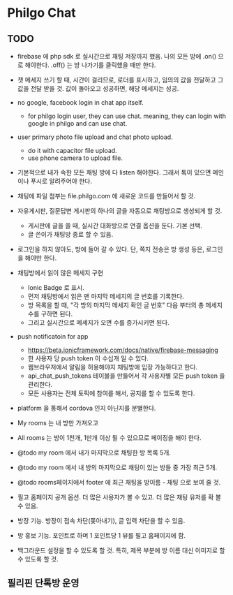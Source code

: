 # Philgo Chat

## TODO

* firebase 에 php sdk 로 실시간으로 채팅 저장까지 했음. 나의 모든 방에 .on() 으로 해야한다. .off() 는 방 나가기를 클릭했을 때만 한다.

* 챗 메세지 쓰기 할 때, 시간이 걸리므로, 로더를 표시하고, 임의의 값을 전달하고 그 값을 전달 받을 것. 값이 돌아오고 성공하면, 해당 메세지는 성공.

* no google, facebook login in chat app itself.
  * for philgo login user, they can use chat. meaning, they can login with google in philgo and can use chat.

* user primary photo file upload and chat photo upload.
  * do it with capacitor file upload.
  * use phone camera to upload file.

* 기본적으로 내가 속한 모든 채팅 방에 다 listen 해야한다. 그래서 톡이 있으면 메인이나 푸시로 알려주어야 한다.

* 채팅에 파일 첨부는 file.philgo.com 에 새로운 코드를 만들어서 할 것.
* 자유게시판, 질문답변 게시판의 하나의 글을 자동으로 채팅방으로 생성되게 할 것.
  * 게시판에 글을 쓸 때, 실시간 대화방으로 연결 옵션을 둔다. 기본 선택.
  * 글 쓴이가 채팅방 종료 할 수 있음.

* 로그인을 하지 않아도, 방에 들어 갈 수 있다. 단, 쪽지 전송은 방 생성 등은, 로그인을 해야만 한다.

* 채팅방에서 읽이 않은 메세지 구현
  * Ionic Badge 로 표시.
  * 먼저 채팅방에서 읽은 맨 마지막 메세지의 글 번호를 기록한다.
  * 방 목록을 할 때, "각 방의 마지막 메세지 확인 글 번호" 다음 부터의 총 메세지 수를 구하면 된다.
  * 그리고 실시간으로 메세지가 오면 수를 증가시키면 된다.

* push notificatoin for app
  * https://beta.ionicframework.com/docs/native/firebase-messaging
  * 한 사용자 당 push token 이 수십개 일 수 있다.
  * 웹브라우저에서 알림을 허용해야지 채팅방에 입장 가능하다고 한다.
  * api_chat_push_tokens 테이블을 만들어서 각 사용자별 모든 push token 을 관리한다.
  * 모든 사용자는 전체 토픽에 참여를 해서, 공지를 할 수 있도록 한다.
  
* platform 을 통해서 cordova 인지 아닌지를 분별한다.

* My rooms 는 내 방만 가져오고
* All rooms 는 방이 1천개, 1만개 이상 될 수 있으므로 페이징을 해야 한다.

* @todo my room 에서 내가 마지막으로 채팅한 방 목록 5개.
* @todo my room 에서 내 방의 마지막으로 채팅이 있는 방들 중 가장 최근 5개.
* @todo rooms페이지에서 footer 에 최근 채팅을 방이름 - 채팅 으로 보여 줄 것.

* 필고 홈페이지 공개 옵션. 더 많은 사용자가 볼 수 있고. 더 많은 채팅 유저를 확 볼 수 있음.
* 방장 기능. 방장이 접속 차단(쫒아내기), 글 입력 차단을 할 수 있음.
* 방 홍보 기능. 포인트로 하며 1 포인트당 1 뷰를 필고 홈페이지에 함.

* 백그라운드 설정을 할 수 있도록 할 것. 특히, 제목 부분에 방 이름 대신 이미지로 할 수 있도록 할 것.

## 필리핀 단톡방 운영
